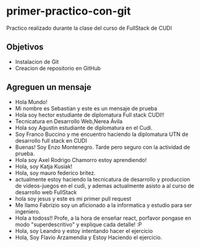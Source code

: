 # primer-practico-con-git

Practico realizado durante la clase del curso de FullStack de CUDI

## Objetivos

- Instalacion de Git
- Creacion de repositorio en GitHub

## Agreguen un mensaje

- Hola Mundo!
- Mi nombre es Sebastian y este es un mensaje de prueba
- Hola soy hector estudiante de diplomatura Full stack CUDI!!
- Tecnicatura en Desarrollo Web,Nerea Ávila
- Hola soy Agustin estudiante de diplomatura en el Cudi.
- Soy Franco Buccino y me encuentro haciendo la diplomatura UTN de desarrollo full stack en CUDI
- Buenas! Soy Enzo Montenegro. Tarde pero seguro con la actividad de prueba.
- Hola soy Axel Rodrigo Chamorro estoy aprendiendo!
- Hola, soy Katja Kusiak!
- Hola, soy mauro federico britez.
- actualmente estoy haciendo la tecnicatura de desarrollo y produccion de videos-juegos en el cudi,
 y ademas actualmente asisto a al curso de desarrollo web FullStack
- hola soy jesus y este es mi primer pull request 
- Me llamo Fabrizio soy un aficionado a la informatica y estudio para ser ingeniero.
- Hola a todoss!! Profe, a la hora de enseñar react, porfavor pongase en modo "superdescritivo" y explique cada detalle! :P 
- Hola, soy Leandro y estoy intentando hacer el ejercicio
- Hola, Soy Flavio Arzamendia y Estoy Haciendo el ejercicio.

